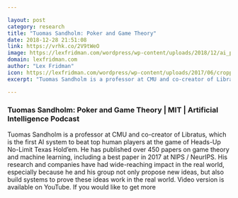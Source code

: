 ```yaml
---

layout: post
category: research
title: "Tuomas Sandholm: Poker and Game Theory"
date: 2018-12-28 21:51:08
link: https://vrhk.co/2V9tWeO
image: https://lexfridman.com/wordpress/wp-content/uploads/2018/12/ai_podcast_tuomas_sandholm.png
domain: lexfridman.com
author: "Lex Fridman"
icon: https://lexfridman.com/wordpress/wp-content/uploads/2017/06/cropped-lex-favicon-4-1-180x180.png
excerpt: "Tuomas Sandholm is a professor at CMU and co-creator of Libratus, which is the first AI system to beat top human players at the game of Heads-Up No-Limit Texas Hold’em. He has published over 450 papers on game theory and machine learning, including a best paper in 2017 at NIPS / NeurIPS. His research and companies have had wide-reaching impact in the real world, especially because he and his group not only propose new ideas, but also build systems to prove these ideas work in the real world. Video version is available on YouTube. If you would like to get more"

---
```


### Tuomas Sandholm: Poker and Game Theory | MIT | Artificial Intelligence Podcast

Tuomas Sandholm is a professor at CMU and co-creator of Libratus, which is the first AI system to beat top human players at the game of Heads-Up No-Limit Texas Hold’em. He has published over 450 papers on game theory and machine learning, including a best paper in 2017 at NIPS / NeurIPS. His research and companies have had wide-reaching impact in the real world, especially because he and his group not only propose new ideas, but also build systems to prove these ideas work in the real world. Video version is available on YouTube. If you would like to get more